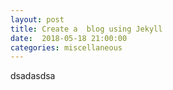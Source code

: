 ```yaml
--- 
layout: post
title: Create a  blog using Jekyll
date:  2018-05-18 21:00:00
categories: miscellaneous
---
```

dsadasdsa
